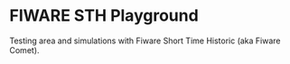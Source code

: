 # FIWARE STH Playground

Testing area and simulations with Fiware Short Time Historic (aka Fiware Comet).
